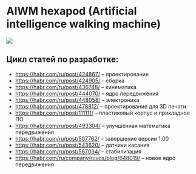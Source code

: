 # AIWM hexapod (Artificial intelligence walking machine)

![](https://habrastorage.org/webt/pl/pz/zb/plpzzbg1zxhcgfisx9j2c2bb1p0.png)

## Цикл статей по разработке:

* https://habr.com/ru/post/424867/ – проектирование
* https://habr.com/ru/post/424905/ – сборка
* https://habr.com/ru/post/436748/ – кинематика
* https://habr.com/ru/post/444070/ – ядро передвижения
* https://habr.com/ru/post/448058/ – электроника
* https://habr.com/ru/post/478812/ – проектирование для 3D печати
* https://habr.com/ru/post/111111/ – пластиковый корпус и прикладное ПО
* https://habr.com/ru/post/493304/ – улучшенная математика передвижения
* https://habr.com/ru/post/507762/ – завершение версии 1.00
* https://habr.com/ru/post/543620/ – датчики касания
* https://habr.com/ru/post/567034/ – стабилизация
* https://habr.com/ru/company/ruvds/blog/648019/ – новое ядро передвижения
